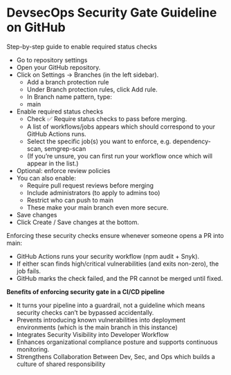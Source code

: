 # DevsecOps Security Gate Guideline on GitHub

Step-by-step guide to enable required status checks

-  Go to repository settings  
- Open your GitHub repository.  
- Click on Settings → Branches (in the left sidebar).  
  * Add a branch protection rule  
  * Under Branch protection rules, click Add rule.  
  * In Branch name pattern, type:  
  * main  
- Enable required status checks  
  * Check ✅ Require status checks to pass before merging.  
  * A list of workflows/jobs appears which should correspond to your GitHub Actions runs.  
  * Select the specific job(s) you want to enforce, e.g. dependency-scan, semgrep-scan  
  * (If you’re unsure, you can first run your workflow once which will appear in the list.)  
- Optional: enforce review policies  
- You can also enable:  
  * Require pull request reviews before merging  
  * Include administrators (to apply to admins too)  
  * Restrict who can push to main  
  * These make your main branch even more secure.  
- Save changes  
- Click Create / Save changes at the bottom.

Enforcing these security checks ensure whenever someone opens a PR into main:

* GitHub Actions runs your security workflow (npm audit \+ Snyk).  
* If either scan finds high/critical vulnerabilities (and exits non-zero), the job fails.  
* GitHub marks the check failed, and the PR cannot be merged until fixed.

**Benefits of enforcing security gate in a CI/CD pipeline**

* It turns your pipeline into a guardrail, not a guideline which means security checks can’t be bypassed accidentally.  
* Prevents introducing known vulnerabilities into deployment environments (which is the main branch in this instance)  
* Integrates Security Visibility into Developer Workflow  
* Enhances organizational compliance posture and supports continuous monitoring.  
* Strengthens Collaboration Between Dev, Sec, and Ops which builds a culture of shared responsibility


